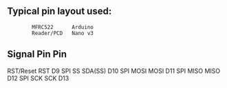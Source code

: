 Typical pin layout used:
-------------------------------------
            MFRC522      Arduino
            Reader/PCD   Nano v3
Signal      Pin          Pin
-----------------------------------
RST/Reset   RST          D9
SPI SS      SDA(SS)      D10
SPI MOSI    MOSI         D11
SPI MISO    MISO         D12
SPI SCK     SCK          D13
